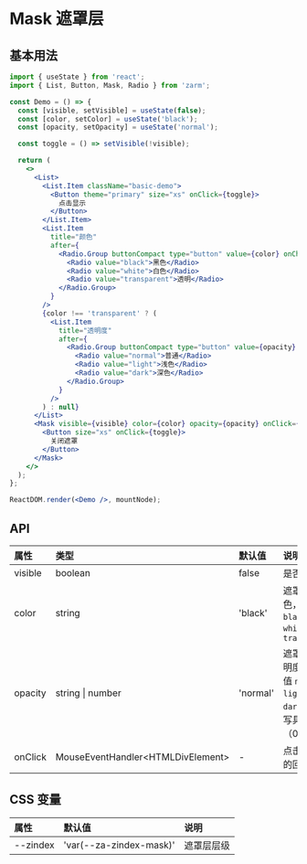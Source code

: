# Mask 遮罩层

## 基本用法

```jsx
import { useState } from 'react';
import { List, Button, Mask, Radio } from 'zarm';

const Demo = () => {
  const [visible, setVisible] = useState(false);
  const [color, setColor] = useState('black');
  const [opacity, setOpacity] = useState('normal');

  const toggle = () => setVisible(!visible);

  return (
    <>
      <List>
        <List.Item className="basic-demo">
          <Button theme="primary" size="xs" onClick={toggle}>
            点击显示
          </Button>
        </List.Item>
        <List.Item
          title="颜色"
          after={
            <Radio.Group buttonCompact type="button" value={color} onChange={setColor}>
              <Radio value="black">黑色</Radio>
              <Radio value="white">白色</Radio>
              <Radio value="transparent">透明</Radio>
            </Radio.Group>
          }
        />
        {color !== 'transparent' ? (
          <List.Item
            title="透明度"
            after={
              <Radio.Group buttonCompact type="button" value={opacity} onChange={setOpacity}>
                <Radio value="normal">普通</Radio>
                <Radio value="light">浅色</Radio>
                <Radio value="dark">深色</Radio>
              </Radio.Group>
            }
          />
        ) : null}
      </List>
      <Mask visible={visible} color={color} opacity={opacity} onClick={toggle}>
        <Button size="xs" onClick={toggle}>
          关闭遮罩
        </Button>
      </Mask>
    </>
  );
};

ReactDOM.render(<Demo />, mountNode);
```

## API

| 属性    | 类型                               | 默认值   | 说明                                                                      |
| :------ | :--------------------------------- | :------- | :------------------------------------------------------------------------ |
| visible | boolean                            | false    | 是否显示                                                                  |
| color   | string                             | 'black'  | 遮罩层的颜色，可选值 `black`, `white`, `transparent`                      |
| opacity | string \| number                   | 'normal' | 遮罩层的透明度，可选值 `normal`, `light`, `dark`，或填写具体数值（0 ~ 1） |
| onClick | MouseEventHandler<HTMLDivElement\> | -        | 点击后触发的回调函数                                                      |

## CSS 变量

| 属性     | 默认值                  | 说明       |
| :------- | :---------------------- | :--------- |
| --zindex | 'var(--za-zindex-mask)' | 遮罩层层级 |
